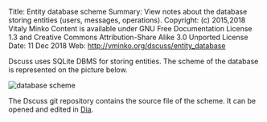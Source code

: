 Title:      Entity database scheme
Summary:    View notes about the database storing entities (users, messages,
            operations).
Copyright:  (c) 2015,2018 Vitaly Minko
            Content is available under GNU Free Documentation License 1.3 and
            Creative Commons Attribution-Share Alike 3.0 Unported License
Date:       11 Dec 2018
Web:        http://vminko.org/dscuss/entity_database


Dscuss uses SQLite DBMS for storing entities. The scheme of the database is represented on the picture below.

![database scheme][db_img]

The Dscuss git repository contains the source file of the scheme. It can be
opened and edited in [Dia][dia].


[db_img]: /storage/dscuss/illustrations/entity_database.png
[dia]: https://wiki.gnome.org/Apps/Dia/
